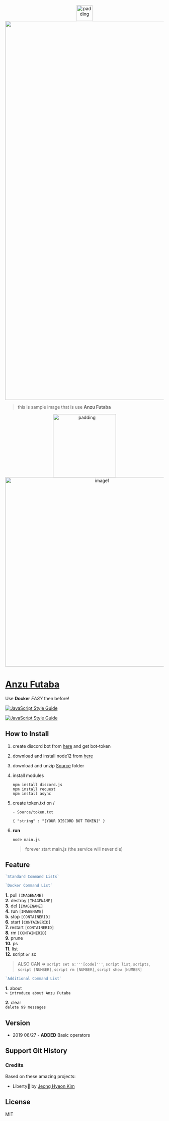 <div align="center">
<a href="https://github.com/des5141/AnzuFutaba">
<img alt="padding" src="./Image/padding.png" height="50" />
</a>
</div>

<div align="center">
<a href="https://github.com/des5141/AnzuFutaba">
<img alt="image2" src="./Image/sample01.PNG" width="1200" />
</a>
</div>

> this is sample image that is use **Anzu Futaba**   

<div align="center">
<a href="https://github.com/des5141/AnzuFutaba">
<img alt="padding" src="./Image/padding.png" height="200" />
</a>
</div>

<div align="center">
<a href="https://github.com/des5141/AnzuFutaba">
<img alt="image1" src="./Image/title.jpg" width="600" />
</a>
</div>


# [Anzu Futaba](https://github.com/des5141/AnzuFutaba)

Use **Docker** _EASY_ then before!



[![JavaScript Style Guide](https://cdn.rawgit.com/standard/standard/master/badge.svg)](https://github.com/standard/standard)

[![JavaScript Style Guide](https://img.shields.io/badge/code_style-standard-brightgreen.svg)](https://standardjs.com)

## How to Install

1. create discord bot from [here](https://discordapp.com/developers/applications) and get bot-token

2. download and install node12 from [here](https://nodejs.org/en/)

3. download and unzip [Source](https://github.com/des5141/AnzuFutaba/archive/master.zip) folder

4. install modules  

   ```
   npm install discord.js
   npm install request
   npm install async
   ```

5. create token.txt on /  

   ```
   - Source/token.txt
   
   { "string" : "[YOUR DISCORD BOT TOKEN]" }
   ```

6. **run**  

   ```
   node main.js
   ```

   > forever start main.js (the service will never die)



## Feature

```js
`Standard Command Lists`
```

```js
`Docker Command List`
```
**1.** pull `[IMAGENAME] `     
**2.** destroy `[IMAGENAME] `    
**3.** del `[IMAGENAME]`   
**4.** run `[IMAGENAME]`  
**5.** stop `[CONTAINERID]`  
**6.** start `[CONTAINERID]`  
**7.** restart `[CONTAINERID]`  
**8.** rm `[CONTAINERID]`  
**9.** prune  
**10.** ps  
**11.** list  
**12.** script `or` sc   

> ALSO CAN => `script set a:'''[code]'''`, `script list`, `scripts`, `script [NUMBER]`, `script rm [NUMBER]`, `script show [NUMBER]`


```js
`Additional Command List`
```

**1.** about  
`> introduce about Anzu Futaba`

**2.** clear  
`delete 99 messages`





## Version

* 2019 06/27 - **ADDED** Basic operators



## Support Git History

### Credits

Based on these amazing projects:

- Liberty🌠 by [Jeong Hyeon Kim](https://github.com/des5141)

## License

MIT